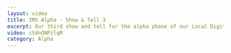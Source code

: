```yaml
---
layout: video
title: IMS Alpha - Show & Tell 3
excerpt: Our third show and tell for the alpha phase of our Local Digital funded project exploring income management and ePayment systems. Run on July 14th 2020 at 12:00. 
video: cSdnONPzlqM
category: Alpha
---
```

